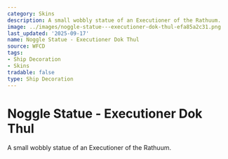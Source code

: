 ```yaml
---
category: Skins
description: A small wobbly statue of an Executioner of the Rathuum.
image: ../images/noggle-statue---executioner-dok-thul-efa85a2c31.png
last_updated: '2025-09-17'
name: Noggle Statue - Executioner Dok Thul
source: WFCD
tags:
- Ship Decoration
- Skins
tradable: false
type: Ship Decoration
---
```


# Noggle Statue - Executioner Dok Thul

A small wobbly statue of an Executioner of the Rathuum.

